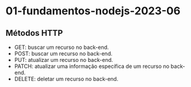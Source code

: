 # 01-fundamentos-nodejs-2023-06

## Métodos HTTP

- GET: buscar um recurso no back-end.
- POST: buscar um recurso no back-end.
- PUT: atualizar um recurso no back-end.
- PATCH: atualizar uma informação específica de um recurso no back-end.
- DELETE: deletar um recurso no back-end.